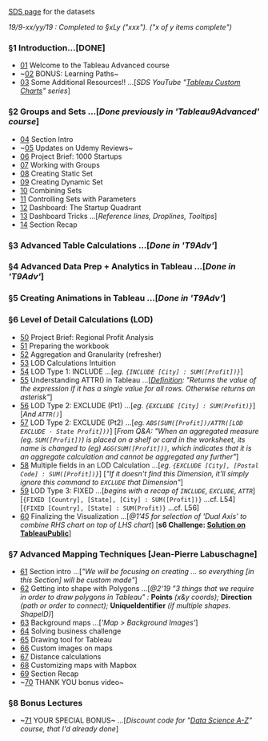 [SDS page](https://www.superdatascience.com/pages/tableau-advanced) for the datasets

*19/9-xx/yy/19 : Completed to §xLy ("xxx"). ("x of y items complete")*


### §1 Introduction...[DONE]

* [01](https://www.udemy.com/tableau-2018-advanced/learn/lecture/11157778) Welcome to the Tableau Advanced course
* ~[02](https://www.udemy.com/tableau-2018-advanced/learn/lecture/14750398) BONUS: Learning Paths~
* [03]() Some Additional Resources!! ...[*SDS YouTube "[Tableau Custom Charts](https://www.youtube.com/playlist?list=PLE50-dh6JzC450Hn6EjPM238yZUPs-RQ1)" series*]


### §2 Groups and Sets ...[*Done previously in 'Tableau9Advanced' course*]

* [04](https://www.udemy.com/tableau-2018-advanced/learn/lecture/11157784) Section Intro
* ~[05](https://www.udemy.com/tableau-2018-advanced/learn/lecture/12498322) Updates on Udemy Reviews~
* [06](https://www.udemy.com/tableau-2018-advanced/learn/lecture/11157788) Project Brief: 1000 Startups
* [07]() Working with Groups
* [08]() Creating Static Set
* [09]() Creating Dynamic Set
* [10]() Combining Sets
* [11]() Controlling Sets with Parameters
* [12]() Dashboard: The Startup Quadrant
* [13]() Dashboard Tricks ...[*Reference lines, Droplines, Tooltips*]
* [14]() Section Recap


### §3 Advanced Table Calculations ...[*Done in 'T9Adv'*]


### §4 Advanced Data Prep + Analytics in Tableau ...[*Done in 'T9Adv'*]


### §5 Creating Animations in Tableau ...[*Done in 'T9Adv'*]


### §6 Level of Detail Calculations (LOD)

* [50](https://www.udemy.com/tableau-2018-advanced/learn/lecture/11157940) Project Brief: Regional Profit Analysis
* [51](https://www.udemy.com/tableau-2018-advanced/learn/lecture/11157942) Preparing the workbook
* [52](https://www.udemy.com/course/tableau-2018-advanced/learn/lecture/11157944) Aggregation and Granularity (refresher)
* [53](https://www.udemy.com/course/tableau-2018-advanced/learn/lecture/11157946) LOD Calculations Intuition
* [54](https://www.udemy.com/course/tableau-2018-advanced/learn/lecture/11157948) LOD Type 1: INCLUDE ...[*eg. `{INCLUDE [City] : SUM([Profit])}`*]
* [55](https://www.udemy.com/course/tableau-2018-advanced/learn/lecture/11157950) Understanding ATTR() in Tableau ...[*[Definition](https://help.tableau.com/current/pro/desktop/en-us/calculations_calculatedfields_aggregate_create.htm): "Returns the value of the expression if it has a single value for all rows. Otherwise returns an asterisk"*]
* [56](https://www.udemy.com/course/tableau-2018-advanced/learn/lecture/11157952) LOD Type 2: EXCLUDE (Pt1) ...[*eg. `{EXCLUDE [City] : SUM(Profit)}`*] [*And `ATTR()`*]
* [57](https://www.udemy.com/course/tableau-2018-advanced/learn/lecture/11157954) LOD Type 2: EXCLUDE (Pt2) ...[*eg. `ABS(SUM([Profit])/ATTR([LOD EXCLUDE - State Profit]))`*] [*From Q&A: "When an aggregated measure (eg. `SUM([Profit])`) is placed on a shelf or card in the worksheet, its name is changed to (eg) `AGG(SUM([Profit]))`, which indicates that it is an aggregate calculation and cannot be aggregated any further"*]
* [58](https://www.udemy.com/course/tableau-2018-advanced/learn/lecture/11157956) Multiple fields in an LOD Calculation ...[*eg. `{EXCLUDE [City], [Postal Code] : SUM([Profit])}`*] [*"If it doesn't find this Dimension, it'll simply ignore this command to `EXCLUDE` that Dimension"*]
* [59](https://www.udemy.com/course/tableau-2018-advanced/learn/lecture/11157958) LOD Type 3: FIXED ...[*begins with a recap of `INCLUDE`, `EXCLUDE`, `ATTR`*] [`{FIXED [Country], [State], [City] : SUM([Profit])}` ...cf. L54] [`{FIXED [Country], [State] : SUM(Profit)}` ...cf. L56]
* [60](https://www.udemy.com/course/tableau-2018-advanced/learn/lecture/11157962) Finalizing the Visualization ...[*@1'45 for selection of 'Dual Axis' to combine RHS chart on top of LHS chart*] [**s6 Challenge: [Solution on TableauPublic](https://public.tableau.com/profile/mbeveridge#!/vizhome/SDS_Tableau2018Advanced_s06/Combinedvisualization)**]


### §7 Advanced Mapping Techniques [Jean-Pierre Labuschagne]

* [61](https://www.udemy.com/course/tableau-2018-advanced/learn/lecture/11191308) Section intro ...[*"We will be focusing on creating ... so everything [in this Section] will be custom made"*]
* [62](https://www.udemy.com/course/tableau-2018-advanced/learn/lecture/11191314) Getting into shape with Polygons ...[*@2'19 "3 things that we require in order to draw polygons in Tableau" :* **Points** *(x&y coords);* **Direction** *(path or order to connect);* **UniqueIdentifier** *(if multiple shapes. ShapeID)*]
* [63](https://www.udemy.com/course/tableau-2018-advanced/learn/lecture/11191318) Background maps ...[*'Map > Background Images'*]
* [64]() Solving business challenge
* [65]() Drawing tool for Tableau
* [66]() Custom images on maps
* [67]() Distance calculations
* [68]() Customizing maps with Mapbox
* [69]() Section Recap
* ~[70](https://www.udemy.com/course/tableau-2018-advanced/learn/lecture/14403768) THANK YOU bonus video~


### §8 Bonus Lectures

* ~[71](https://www.udemy.com/tableau-2018-advanced/learn/lecture/15420306) YOUR SPECIAL BONUS~ ...[*Discount code for "[Data Science A-Z](https://www.udemy.com/datascience/)" course, that I'd already done*]



